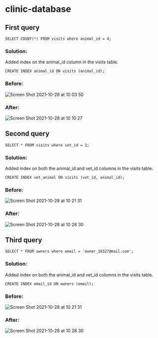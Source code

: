# clinic-database

## First query

```SELECT COUNT(*) FROM visits where animal_id = 4;```

### Solution:

Added index on the animal_id column in the visits table.

```CREATE INDEX animal_id ON visits (animal_id);```

### Before:

![Screen Shot 2021-10-28 at 10 03 50](https://user-images.githubusercontent.com/10905837/139215456-4bc447a3-b048-44f4-862f-dd8f708672ed.png)


### After:

![Screen Shot 2021-10-28 at 10 10 27](https://user-images.githubusercontent.com/10905837/139215485-13afb267-48de-4de6-a19c-cf5065e4e9a2.png)


## Second query

```SELECT * FROM visits where vet_id = 2;```

### Solution:

Added index on both the animal_id and vet_id columns in the visits table.

```CREATE INDEX vet_animal ON visits (vet_id, animal_id);```

### Before:

![Screen Shot 2021-10-28 at 10 21 31](https://user-images.githubusercontent.com/10905837/139218225-9f3aba11-8a40-4519-8ccd-7c5ea64189af.png)

### After:

![Screen Shot 2021-10-28 at 10 28 30](https://user-images.githubusercontent.com/10905837/139218257-ee95007b-ba21-4097-bfd5-e4194fb2c9ef.png)


## Third query

```SELECT * FROM owners where email = 'owner_18327@mail.com';```

### Solution:

Added index on both the animal_id and vet_id columns in the visits table.

```CREATE INDEX email_id ON owners (email);```

### Before:

![Screen Shot 2021-10-28 at 10 21 31](https://user-images.githubusercontent.com/10905837/139218225-9f3aba11-8a40-4519-8ccd-7c5ea64189af.png)

### After:

![Screen Shot 2021-10-28 at 10 28 30](https://user-images.githubusercontent.com/10905837/139218257-ee95007b-ba21-4097-bfd5-e4194fb2c9ef.png)


